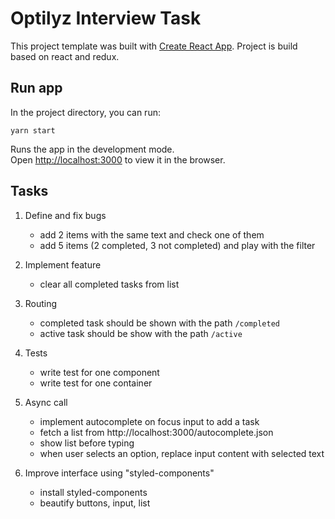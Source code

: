 # Optilyz Interview Task

This project template was built with [Create React App](https://github.com/facebookincubator/create-react-app). Project is build based on react and redux.

## Run app

In the project directory, you can run:

`yarn start`

Runs the app in the development mode.<br>
Open [http://localhost:3000](http://localhost:3000) to view it in the browser.

## Tasks
1. Define and fix bugs
    * add 2 items with the same text and check one of them
    * add 5 items (2 completed, 3 not completed) and play with the filter

2. Implement feature
    * clear all completed tasks from list

3. Routing
    * completed task should be shown with the path `/completed`
    * active task should be show with the path `/active`

4. Tests
    * write test for one component
    * write test for one container

5. Async call
    * implement autocomplete on focus input to add a task
    * fetch a list from http://localhost:3000/autocomplete.json
    * show list before typing
    * when user selects an option, replace input content with selected text

6. Improve interface using "styled-components"
    * install styled-components
    * beautify buttons, input, list
